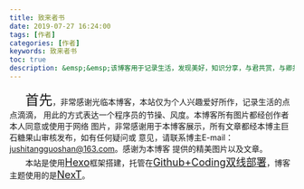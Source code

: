 ```yaml
---
title: 致来者书
date: 2019-07-27 16:24:00
tags: [作者]
categories: [作者]
keywords: 致来者书
toc: true
description: &emsp;&emsp;该博客用于记录生活，发现美好，知识分享，与君共赏，与卿共勉
---
```

&emsp;&emsp;<font size=5>首先</font>，非常感谢光临本博客，本站仅为个人兴趣爱好所作，记录生活的点点滴滴，
用此的方式表达一个程序员的节操、风度。本博客所有图片都经创作者本人同意或使用于网络
图片，非常感谢用于本博客展示，所有文章都经本博主巨石糖果山审核发布，如有任何疑问或
意见，请联系博主E-mail：<front size=3>jushitangguoshan@163.com</font>。感谢为本博客
提供的精美图片以及文章。
<br>&emsp;&emsp;本站是使用<font size=4>[Hexo](https://hexo.io)</font>框架搭建，托管在<font size=4>[Github+Coding双线部署](https://github.com/巨石糖果山)</font>，博客主题使用的是<font size=4>[NexT](http://theme-next.iissnan.com)</font>。
